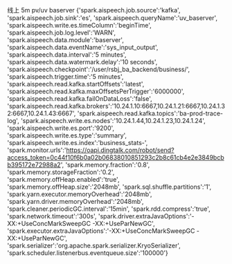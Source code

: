 线上 5m   pv/uv  baserver
{'spark.aispeech.job.source':'kafka',
'spark.aispeech.job.sink':'es',
'spark.aispeech.queryName':'uv_baserver',
'spark.aispeech.write.es.timeColumn':'beginTime',
'spark.aispeech.job.log.level':'WARN',
'spark.aispeech.data.module':'baserver',
'spark.aispeech.data.eventName':'sys_input_output',
'spark.aispeech.data.interval':'5 minutes',
'spark.aispeech.data.watermark.delay':'10 seconds',
'spark.aispeech.checkpoint':'/user/rsbj_ba_backend/business/',
'spark.aispeech.trigger.time':'5 minutes',
'spark.aispeech.read.kafka.startOffsets':'latest',
'spark.aispeech.read.kafka.maxOffsetsPerTrigger':'6000000',
'spark.aispeech.read.kafka.failOnDataLoss':'false',
'spark.aispeech.read.kafka.brokers':'10.24.1.10:6667,10.24.1.21:6667,10.24.1.32:6667,10.24.1.43:6667',
'spark.aispeech.read.kafka.topics':'ba-prod-trace-log',
'spark.aispeech.write.es.nodes':'10.24.1.44,10.24.1.23,10.24.1.24',
'spark.aispeech.write.es.port':'9200',
'spark.aispeech.write.es.type':'summary',
'spark.aispeech.write.es.index':'business_stats-',
'spark.monitor.urls':'https://oapi.dingtalk.com/robot/send?access_token=0c44f10f6b0a02b06838010851293c2b8c61cb4e2e3849bcbb395172e72988a2',
'spark.memory.fraction':'0.8',
'spark.memory.storageFraction':'0.2',
'spark.memory.offHeap.enabled':'true',
'spark.memory.offHeap.size':'2048mb',
'spark.sql.shuffle.partitions':'1',
'spark.yarn.executor.memoryOverhead':'2048mb',
'spark.yarn.driver.memoryOverhead':'2048mb',
'spark.cleaner.periodicGC.interval':'15min',
'spark.rdd.compress':'true',
'spark.network.timeout':'300s',
'spark.driver.extraJavaOptions':'-XX:+UseConcMarkSweepGC -XX:+UseParNewGC',
'spark.executor.extraJavaOptions':'-XX:+UseConcMarkSweepGC -XX:+UseParNewGC',
'spark.serializer':'org.apache.spark.serializer.KryoSerializer',
'spark.scheduler.listenerbus.eventqueue.size':'100000'}